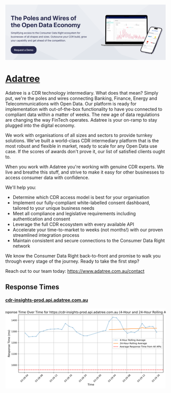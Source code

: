 [![Visit Adatree](imagePreview.png)](https://adatree.com.au)

# [Adatree](https://adatree.com.au)

Adatree is a CDR technology intermediary. What does that mean? Simply put, we're the poles and wires connecting Banking, Finance, Energy and Telecommunications with Open Data. Our platform is ready for implementation with out-of-the-box functionality to have you connected to compliant data within a matter of weeks. The new age of data regulations are changing the way FinTech operates. Adatree is your on-ramp to stay plugged into the digital economy.

We work with organisations of all sizes and sectors to provide turnkey solutions. We've built a world-class CDR intermediary platform that is the most robust and flexible in market, ready to scale for any Open Data use case. If the scores of awards don't prove it, our list of satisfied clients ought to.

When you work with Adatree you're working with genuine CDR experts. We live and breathe this stuff, and strive to make it easy for other businesses to access consumer data with confidence.

We'll help you:
- Determine which CDR access model is best for your organisation
- Implement our fully-compliant white-labelled consent dashboard, tailored to your unique business needs
- Meet all compliance and legislative requirements including authentication and consent
- Leverage the full CDR ecosystem with every available API
- Accelerate your time-to-market to weeks (not months!) with our proven streamlined integration process
- Maintain consistent and secure connections to the Consumer Data Right network

We know the Consumer Data Right back-to-front and promise to walk you through every stage of the journey. Ready to take the first step?

Reach out to our team today: https://www.adatree.com.au/contact

## Response Times

#### [cdr-insights-prod.api.adatree.com.au](https://cdr-insights-prod.api.adatree.com.au)

![cdr-insights-prod.api.adatree.com.au](response-time-charts/6364722d696e7369676874732d70726f642e6170692e616461747265652e636f6d2e6175.svg)
